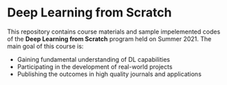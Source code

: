 # Deep Learning from Scratch

This repository contains course materials and sample impelemented codes of the **Deep Learning from Scratch** program held on Summer 2021. The main goal of this course is:

- Gaining fundamental understanding of DL capabilities
- Participating in the development of real-world projects
- Publishing the outcomes in high quality journals and applications
